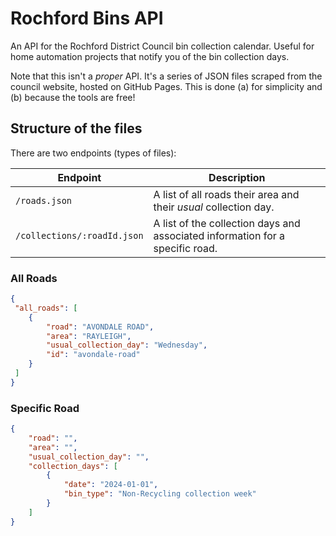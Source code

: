 # Rochford Bins API

An API for the Rochford District Council bin collection calendar. Useful for home automation
projects that notify you of the bin collection days.

Note that this isn't a *proper* API. It's a series of JSON files scraped from the council website,
hosted on GitHub Pages. This is done (a) for simplicity and (b) because the tools are free!

## Structure of the files

There are two endpoints (types of files):

| Endpoint                    | Description                                                                   |
| --------------------------- | ----------------------------------------------------------------------------- |
| `/roads.json`               | A list of all roads their area and their *usual* collection day.              |
| `/collections/:roadId.json` | A list of the collection days and associated information for a specific road. |

### All Roads

```json
{
 "all_roads": [
    {
        "road": "AVONDALE ROAD",
        "area": "RAYLEIGH",
        "usual_collection_day": "Wednesday",
        "id": "avondale-road"
    }
 ]
}
```


### Specific Road

```json
{
    "road": "",
    "area": "",
    "usual_collection_day": "",
    "collection_days": [ 
        {
            "date": "2024-01-01",
            "bin_type": "Non-Recycling collection week"
        }
    ]
}
```
